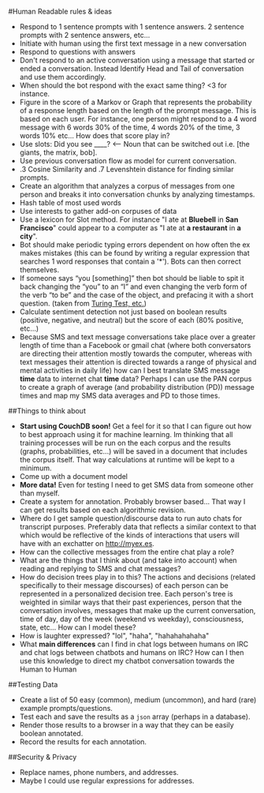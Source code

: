 #Human Readable rules & ideas

- Respond to 1 sentence prompts with 1 sentence answers. 2 sentence prompts with 2 sentence answers, etc...
- Initiate with human using the first text message in a new conversation
- Respond to questions with answers
- Don't respond to an active conversation using a message that started or ended a conversation. Instead Identify Head and Tail of conversation and use them accordingly.
- When should the bot respond with the exact same thing? <3 for instance.
- Figure in the score of a Markov or Graph that represents the probability of a response length based on the length of the prompt message. This is based on each user. For instance, one person might respond to a 4 word message with 6 words 30% of the time, 4 words 20% of the time, 3 words 10% etc... How does that score play in?
- Use slots: Did you see ____? <-- Noun that can be switched out i.e. [the giants, the matrix, bob].
- Use previous conversation flow as model for current conversation.
- .3 Cosine Similarity and .7 Levenshtein distance for finding similar prompts.
- Create an algorithm that analyzes a corpus of messages from one person and breaks it into conversation chunks by analyzing timestamps.
- Hash table of most used words
- Use interests to gather add-on corpuses of data
- Use a lexicon for Slot method. For instance "I ate at __Bluebell__ in __San Francisco__" could appear to a computer as "I ate at __a restaurant__ in __a city__".
- Bot should make periodic typing errors dependent on how often the ex makes mistakes (this can be found by writing a regular expression that searches 1 word responses that contain a '*'). Bots can then correct themselves.
- If someone says “you [something]” then bot should be liable to spit it back changing the “you” to an “I” and even changing the verb form of the verb “to be” and the case of the object, and prefacing it with a short question. (taken from [Turing Test, etc.](www.gigamonkeys.com/resume/turing.html))
- Calculate sentiment detection not just based on boolean results (positive, negative, and neutral) but the score of each (80% positive, etc...)
- Because SMS and text message conversations take place over a greater length of time than a Facebook or gmail chat (where both conversators are directing their attention mostly towards the computer, whereas with text messages their attention is directed towards a range of physical and mental activities in daily life) how can I best translate SMS message __time__ data to internet chat __time__ data? Perhaps I can use the PAN corpus to create a graph of average (and probability distribution (PD)) message times and map my SMS data averages and PD to those times.


##Things to think about
- __Start using CouchDB soon!__ Get a feel for it so that I can figure out how to best approach using it for machine learning. Im thinking that all training processes will be run on the each corpus and the results (graphs, probabilities, etc...) will be saved in a document that includes the corpus itself. That way calculations at runtime will be kept to a minimum.
- Come up with a document model
- __More data!__ Even for testing I need to get SMS data from someone other than myself.
- Create a system for annotation. Probably browser based... That way I can get results based on each algorithmic revision.
- Where do I get sample question/discourse data to run auto chats for transcript purposes. Preferably data that reflects a similar context to that which would be reflective of the kinds of interactions that users will have with an exchatter on http://myex.es.
- How can the collective messages from the entire chat play a role?
- What are the things that I think about (and take into account) when reading and replying to SMS and chat messages? 
- How do decision trees play in to this? The actions and decisions (related specifically to their message discourses) of each person can be represented in a personalized decision tree. Each person's tree is weighted in similar ways that their past experiences, person that the conversation involves, messages that make up the current conversation, time of day, day of the week (weekend vs weekday), consciousness, state, etc... How can I model these?
- How is laughter expressed? "lol", "haha", "hahahahahaha"
- What __main differences__ can I find in chat logs between humans on IRC and chat logs between chatbots and humans on IRC? How can I then use this knowledge to direct my chatbot conversation towards the Human to Human 


##Testing Data
- Create a list of 50 easy (common), medium (uncommon), and hard (rare) example prompts/questions.
- Test each and save the results as a `json` array (perhaps in a database).
- Render those results to a browser in a way that they can be easily boolean annotated.
- Record the results for each annotation.


##Security & Privacy

- Replace names, phone numbers, and addresses.
- Maybe I could use regular expressions for addresses.
